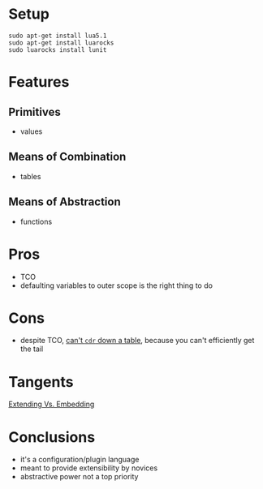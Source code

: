 # Setup

```
sudo apt-get install lua5.1
sudo apt-get install luarocks
sudo luarocks install lunit
```

# Features

## Primitives
   - values
   
## Means of Combination
   - tables

## Means of Abstraction
   - functions

# Pros
- TCO
- defaulting variables to outer scope is the right thing to do

# Cons
- despite TCO, [can't `cdr` down a table](http://stackoverflow.com/questions/12372788/in-lua-how-to-get-the-tail-of-an-array-without-copying-it), because you can't efficiently get the tail

# Tangents

[Extending Vs. Embedding](http://twistedmatrix.com/users/glyph/rant/extendit.html)

# Conclusions

- it's a configuration/plugin language
- meant to provide extensibility by novices
- abstractive power not a top priority



